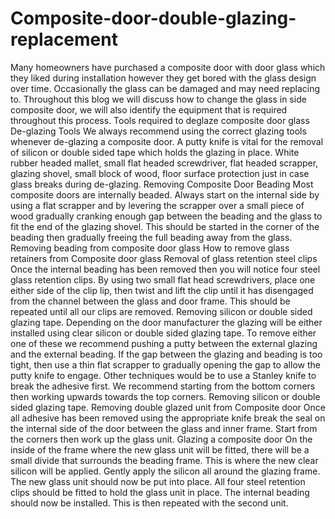 # Composite-door-double-glazing-replacement
Many homeowners have purchased a composite door with door glass which they liked during installation however they get bored with the glass design over time. Occasionally the glass can be damaged and may need replacing to.  Throughout this blog we will discuss how to change the glass in side composite door, we will also identify the equipment that is required throughout this process. Tools required to deglaze composite door glass De-glazing Tools  We always recommend using the correct glazing tools whenever de-glazing a composite door. A putty knife is vital for the removal of silicon or double sided tape which holds the glazing in place. White rubber headed mallet, small flat headed screwdriver, flat headed scrapper, glazing shovel, small block of wood, floor surface protection just in case glass breaks during de-glazing. Removing Composite Door Beading  Most composite doors are internally beaded. Always start on the internal side by using a flat scrapper and by levering the scrapper over a small piece of wood gradually cranking enough gap between the beading and the glass to fit the end of the glazing shovel.  This should be started in the corner of the beading then gradually freeing the full beading away from the glass. Removing beading from composite door glass How to remove glass retainers from Composite door glass Removal of glass retention steel clips  Once the internal beading has been removed then you will notice four steel glass retention clips. By using two small flat head screwdrivers, place one either side of the clip lip, then twist and lift the clip until it has disengaged from the channel between the glass and door frame. This should be repeated until all our clips are removed. Removing silicon or double sided glazing tape.  Depending on the door manufacturer the glazing will be either installed using clear silicon or double sided glazing tape. To remove either one of these we recommend pushing a putty between the external glazing and the external beading. If the gap between the glazing and beading is too tight, then use a thin flat scrapper to gradually opening the gap to allow the putty knife to engage. Other techniques would be to use a Stanley knife to break the adhesive first.  We recommend starting from the bottom corners then working upwards towards the top corners. Removing silicon or double sided glazing tape. Removing double glazed unit from Composite door  Once all adhesive has been removed using the appropriate knife break the seal on the internal side of the door between the glass and inner frame. Start from the corners then work up the glass unit. Glazing a composite door  On the inside of the frame where the new glass unit will be fitted, there will be a small divide that surrounds the beading frame. This is where the new clear silicon will be applied. Gently apply the silicon all around the glazing frame. The new glass unit should now be put into place. All four steel retention clips should be fitted to hold the glass unit in place. The internal beading should now be installed. This is then repeated with the second unit.
